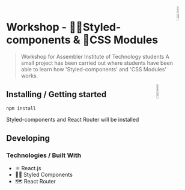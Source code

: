 <img src="https://styled-components.com/atom.png" width="10%" alt="Logo of the project" align="right">


#  Workshop - 💅🏾Styled-components  & 💫CSS Modules
> Workshop for Assembler Institute of Technology students
A small project has been carried out where students have been able to learn how 'Styled-components' and 'CSS Modules' works.
<img src="https://preview.redd.it/3vr72d9jitw21.png?auto=webp&s=0120db9853d75eab502d4110b888c2a2c07d9569" width="10%" alt="Logo of the project" align="right">

## Installing / Getting started

```shell
npm install
```

Styled-components and React Router will be installed

## Developing

### Technologies / Built With
- ⚛ React.js
- 💅🏾 Styled Components
- 🗺 React Router
